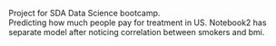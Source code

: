 Project for SDA Data Science bootcamp.\
Predicting how much people pay for treatment in US. Notebook2 has separate model after noticing correlation between smokers and bmi.

